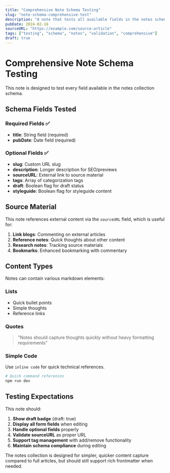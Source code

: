 ```yaml
---
title: "Comprehensive Note Schema Testing"
slug: "note-schema-comprehensive-test"
description: "A note that tests all available fields in the notes schema for comprehensive validation"
pubDate: 2024-02-16
sourceURL: "https://example.com/source-article"
tags: ["testing", "schema", "notes", "validation", "comprehensive"]
draft: true
---
```


# Comprehensive Note Schema Testing

This note is designed to test every field available in the notes collection schema.

## Schema Fields Tested

### Required Fields ✅
- **title**: String field (required)
- **pubDate**: Date field (required)

### Optional Fields ✅
- **slug**: Custom URL slug
- **description**: Longer description for SEO/previews
- **sourceURL**: External link to source material
- **tags**: Array of categorization tags
- **draft**: Boolean flag for draft status
- **styleguide**: Boolean flag for styleguide content

## Source Material

This note references external content via the `sourceURL` field, which is useful for:

1. **Link blogs**: Commenting on external articles
2. **Reference notes**: Quick thoughts about other content
3. **Research notes**: Tracking source materials
4. **Bookmarks**: Enhanced bookmarking with commentary

## Content Types

Notes can contain various markdown elements:

### Lists
- Quick bullet points
- Simple thoughts
- Reference links

### Quotes
> "Notes should capture thoughts quickly without heavy formatting requirements"

### Simple Code
Use `inline code` for quick technical references.

```bash
# Quick command references
npm run dev
```

## Testing Expectations

This note should:

1. **Show draft badge** (draft: true)
2. **Display all form fields** when editing
3. **Handle optional fields** properly
4. **Validate sourceURL** as proper URL
5. **Support tag management** with add/remove functionality
6. **Maintain schema compliance** during editing

The notes collection is designed for simpler, quicker content capture compared to full articles, but should still support rich frontmatter when needed.
